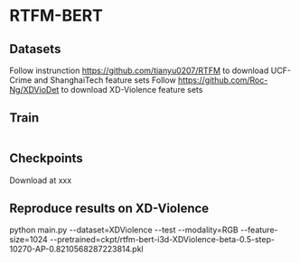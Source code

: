 # RTFM-BERT 

## Datasets

Follow instrunction https://github.com/tianyu0207/RTFM to download UCF-Crime and ShanghaiTech feature sets 
Follow https://github.com/Roc-Ng/XDVioDet to download XD-Violence feature sets 

## Train 
```python main.py
```

## Checkpoints 
Download at xxx 

## Reproduce results on XD-Violence 

python main.py --dataset=XDViolence --test  --modality=RGB  --feature-size=1024 --pretrained=ckpt/rtfm-bert-i3d-XDViolence-beta-0.5-step-10270-AP-0.8210568287223814.pkl







